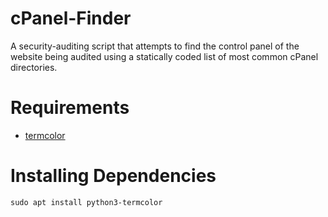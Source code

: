 # cPanel-Finder
A security-auditing script that attempts to find the control panel of the website being audited using a statically coded list of most common cPanel directories.

# Requirements
* [termcolor](https://pypi.org/project/termcolor/)

# Installing Dependencies
```Shell
sudo apt install python3-termcolor
```

